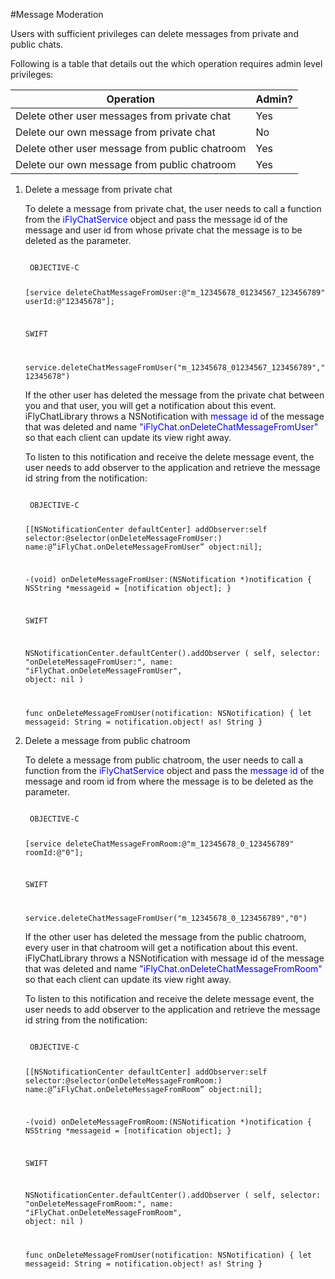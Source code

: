 #Message Moderation

Users with sufficient privileges can delete messages from private and public chats.

Following is a table that details out the which operation requires admin level privileges:

| Operation                                      | Admin? |
|------------------------------------------------|--------|
| Delete other user messages from private chat   | Yes    |
| Delete our own message from private chat       | No     |
| Delete other user message from public chatroom | Yes    |
| Delete our own message from public chatroom    | Yes    |


1. Delete a message from private chat

    To delete a message from private chat, the user needs to call a function from the <font color='blue'>iFlyChatService</font> object and pass the message id of the message and user id from whose private chat the message is to be deleted as the parameter.

    <code>
    OBJECTIVE-C

    [service deleteChatMessageFromUser:@"m_12345678_01234567_123456789" userId:@"12345678"];

    SWIFT

    service.deleteChatMessageFromUser("m_12345678_01234567_123456789","12345678")
    </code>
  
    If the other user has deleted the message from the private chat between you and that user, you will get a notification about this event. iFlyChatLibrary throws a NSNotification with <font color='blue'>message id</font> of the message that was deleted and name <font color='blue'>"iFlyChat.onDeleteChatMessageFromUser"</font> so that each client can update its view right away.

    To listen to this notification and receive the delete message event, the user needs to add observer to the application and retrieve the message id string from the notification:

    <code>
    OBJECTIVE-C

    [[NSNotificationCenter defaultCenter] addObserver:self selector:@selector(onDeleteMessageFromUser:) name:@”iFlyChat.onDeleteMessageFromUser” object:nil];

    -(void) onDeleteMessageFromUser:(NSNotification *)notification
    {
        NSString *messageid = [notification object];
    }


    SWIFT

    NSNotificationCenter.defaultCenter().addObserver
    (
        self,
        selector: "onDeleteMessageFromUser:",
        name: "iFlyChat.onDeleteMessageFromUser",
        object: nil
    )

    func onDeleteMessageFromUser(notification: NSNotification)
    {
        let messageid: String = notification.object! as! String
    }
    </code>
  
2. Delete a message from public chatroom

    To delete a message from public chatroom, the user needs to call a function from the <font color='blue'>iFlyChatService</font> object and pass the <font color='blue'>message id</font> of the message and room id from where the message is to be deleted as the parameter.

    <code>
    OBJECTIVE-C

    [service deleteChatMessageFromRoom:@"m_12345678_0_123456789" roomId:@"0"];

    SWIFT

    service.deleteChatMessageFromUser("m_12345678_0_123456789","0")
    </code>
  
    If the other user has deleted the message from the public chatroom, every user in that chatroom will get a notification about this event. iFlyChatLibrary throws a NSNotification with message id of the message that was deleted and name <font color='blue'>"iFlyChat.onDeleteChatMessageFromRoom"</font> so that each client can update its view right away.

    To listen to this notification and receive the delete message event, the user needs to add observer to the application and retrieve the message id string from the notification:

    <code>
    OBJECTIVE-C

    [[NSNotificationCenter defaultCenter] addObserver:self selector:@selector(onDeleteMessageFromRoom:) name:@”iFlyChat.onDeleteMessageFromRoom” object:nil];

    -(void) onDeleteMessageFromRoom:(NSNotification *)notification
    {
        NSString *messageid = [notification object];
    }


    SWIFT

    NSNotificationCenter.defaultCenter().addObserver
    (
        self,
        selector: "onDeleteMessageFromRoom:",
        name: "iFlyChat.onDeleteMessageFromRoom",
        object: nil
    )

    func onDeleteMessageFromUser(notification: NSNotification)
    {
        let messageid: String = notification.object! as! String
    }
    </code>